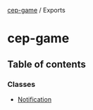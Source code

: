 [cep-game](README.md) / Exports

# cep-game

## Table of contents

### Classes

- [Notification](classes/Notification.md)
